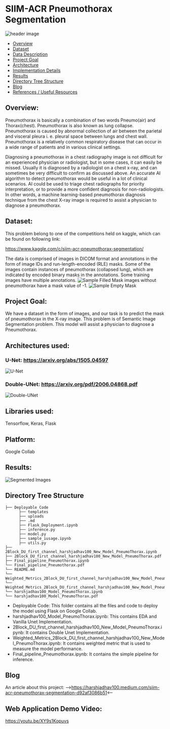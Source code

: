 # SIIM-ACR Pneumothorax Segmentation
![header image](https://miro.medium.com/max/700/1*IHzf11afYwRieoJbJgBH-g.jpeg)
- [Overview](#overview)
- [Dataset](#dataset)
- [Data Description](#data-description)
- [Project Goal](#project-goal)
- [Architecture](#architecture)
- [Implementation Details](#implementation-details)
- [Results](#results)
- [Directory Tree Structure](#directory-tree-structure)
- [Blog](#blog)
- [References / Useful Resources](#references--useful-resources)

## Overview:
Pneumothorax is basically a combination of two words Pneumo(air) and Thorax(chest). Pneumothorax is also known as lung collapse. Pneumothorax is caused by abnormal collection of air between the parietal and visceral pleura i. e. pleural space between lungs and chest wall. Pneumothorax is a relatively common respiratory disease that can occur in a wide range of patients and in various clinical settings.

Diagnosing a pneumothorax in a chest radiography image is not difficult for an experienced physician or radiologist, but in some cases, it can easily be missed. Usually it is diagnosed by a radiologist on a chest x-ray, and can sometimes be very difficult to confirm as discussed above. An accurate AI algorithm to detect pneumothorax would be useful in a lot of clinical scenarios. AI could be used to triage chest radiographs for priority interpretation, or to provide a more confident diagnosis for non-radiologists. In other words, a machine learning-based pneumothorax diagnosis technique from the chest X-ray image is required to assist a physician to diagnose a pneumothorax.

## Dataset:
This problem belong to one of the competitions held on kaggle, which can be found on following link:

https://www.kaggle.com/c/siim-acr-pneumothorax-segmentation/

The data is comprised of images in DICOM format and annotations in the form of image IDs and run-length-encoded (RLE) masks. Some of the images contain instances of pneumothorax (collapsed lung), which are indicated by encoded binary masks in the annotations. Some training images have multiple annotations.
![Sample Filled Mask](https://miro.medium.com/max/700/1*A9EYEB6O2mE3IKxib3sUBA.png)
images without pneumothorax have a mask value of -1.
![Sample Empty Mask](https://miro.medium.com/max/700/1*0rFVcuAqVxVL_bvPPyA8BA.png)

## Project Goal:

We have a dataset in the form of images, and our task is to predict the mask of pneumothorax in the X-ray image. This problem is of Semantic Image Segmentation problem. This model will assist a physician to diagnose a Pneumothorax.


## Architectures used:
### U-Net: https://arxiv.org/abs/1505.04597
![U-Net](https://miro.medium.com/max/700/1*lvXoKMHoPJMKpKK7keZMEA.png)

### Double-UNet: https://arxiv.org/pdf/2006.04868.pdf
![Double-UNet](https://miro.medium.com/max/700/1*iVi5typWa2Q2rv92oI9mQQ.png)

## Libraries used: 
Tensorflow, Keras, Flask

## Platform:
Google Collab

## Results:
![Segmented Images](https://miro.medium.com/max/2400/1*3iGzllBiluoOAjlXaoKEhw.png)

## Directory Tree Structure
```
├── Deployable Code
      ├── templates
      ├── uploads
      ├── .md
      ├── Flask_Deployment.ipynb
      ├── inference.py
      ├── model.py
      ├── sample_iusage.ipynb
      ├── utils.py
├── 2Block_DU_first_channel_harshjadhav100_New_Model_PneumoThorax.ipynb
├── 2Block_DU_first_channel_harshjadhav100_New_Model_PneumoThorax.pdf
├── Final_pipeline_Pneumothorax.ipynb
└── Final_pipeline_Pneumothorax.pdf
└── README.md
└── Weighted_Metrics_2Block_DU_first_channel_harshjadhav100_New_Model_PneumoThorax.ipynb
└── Weighted_Metrics_2Block_DU_first_channel_harshjadhav100_New_Model_PneumoThorax.pdf
└── harshjadhav100_Model_PneumoThorax.ipynb
└── harshjadhav100_Model_PneumoThorax.pdf
```

- Deployable Code: This folder contains all the files and code to deploy the model using Flask on Google Collab.
- harshjadhav100_Model_PneumoThorax.ipynb: This contains EDA and Vanilla Unet Implementation.
- 2Block_DU_first_channel_harshjadhav100_New_Model_PneumoThorax.ipynb: It contains Double Unet Implementation.
- Weighted_Metrics_2Block_DU_first_channel_harshjadhav100_New_Model_PneumoThorax.ipynb: It contains weighted metric that is used to measure the model performance.
- Final_pipeline_Pneumothorax.ipynb: It contains the simple pipeline for inference.

## Blog
An article about this project: 
-->https://harshjadhav100.medium.com/siim-acr-pneumothorax-segmentation-d92af3086b51<--

## Web Application Demo Video:
https://youtu.be/XY9s1Kopuvs

